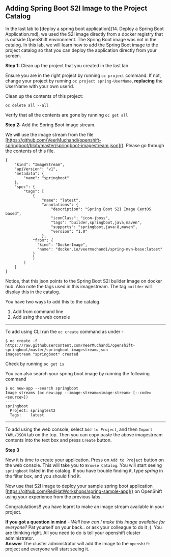 ## Adding Spring Boot S2I Image to the Project Catalog

In the last lab to [deploy a spring boot application](14. Deploy a Spring Boot Application.md), we used the S2I image directly from a docker registry that is outside OpenShift environment. The Spring Boot image was not in the catalog. In this lab, we will learn how to add the Spring Boot image to the project catalog so that you can deploy the application directly from your screen.

**Step 1:** Clean up the project that you created in the last lab.

Ensure you are in the right project by running `oc project` command. If not, change your project by running `oc project spring-UserName`, **replacing** the UserName with your own userid.

Clean up the contents of this project:

```
oc delete all --all
```

Verify that all the contents are gone by running `oc get all`

**Step 2:** Add the Spring Boot image stream.

We will use the image stream from the file [https://github.com/VeerMuchandi/openshift-springboot/blob/master/springboot-imagestream.json](). Please go through the contents of this file.

```
{
    "kind": "ImageStream",
    "apiVersion": "v1",
    "metadata": {
        "name": "springboot"
    },
    "spec": {
        "tags": [
            {
                "name": "latest",
                "annotations": {
                    "description": "Spring Boot S2I Image CentOS based",
                    "iconClass": "icon-jboss",
                    "tags": "builder,springboot,java,maven",
                    "supports": "springboot,java:8,maven",
                    "version": "1.0"
                },
            "from": {
              "kind": "DockerImage",
              "name": "docker.io/veermuchandi/spring-mvn-base:latest"
            }
            }
        ]
    }
}
```

Notice, that this json points to the Spring Boot S2I builder Image on docker hub. Also note the tags used in this imagestream. The tag `builder` will display this in the catalog.

You have two ways to add this to the catalog.
1. Add from command line
2. Add using the web console

----------------

To add using CLI run the `oc create` command as under -

```
$ oc create -f https://raw.githubusercontent.com/VeerMuchandi/openshift-springboot/master/springboot-imagestream.json
imagestream "springboot" created
```

Check by running `oc get is`

You can also search your spring boot image by running the following command

```
$ oc new-app --search springboot
Image streams (oc new-app --image-stream=<image-stream> [--code=<source>])
-----
springboot
  Project: springtest2
  Tags:    latest

```

--------

To add using the web console, select `Add to Project`, and then `Import YAML/JSON` tab on the top. Then you can copy paste the above imagestream contents into the text box and press `Create` button.

**Step 3**

Now it is time to create your application. Press on `Add to Project` button on the web console. This will take you to `Browse Catalog`. You will start seeing `springboot` listed in the catalog. If you have trouble finding it, type *spring* in the filter box, and you should find it.

Now use that S2I image to deploy your sample spring boot application [https://github.com/RedHatWorkshops/spring-sample-app]() on OpenShift using your experience from the previous labs.


Congratulations!! you have learnt to make an image stream available in your project.

**If you got a question in mind** - *Well how can I make this image available for everyone?* Pat yourself on your back.. or ask your colleague to do it ;). You are thinking right. All you need to do is tell your openshift cluster administrator. 	
**Answer** The cluster administrator will add the image to the `openshift` project and everyone will start seeing it.
